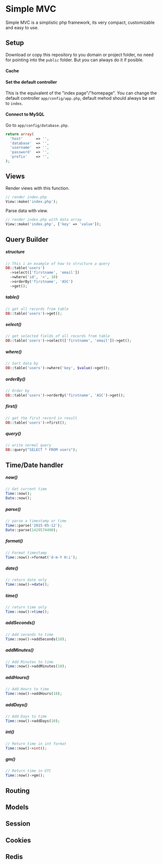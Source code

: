 # Simple MVC
Simple MVC is a simplistic php framework, its very compact, customizable and easy to use.

## Setup
Download or copy this repository to you domain or project folder, no need for pointing into the `public` folder. But you can always do it if posible. 

#### Cache

#### Set the default controller
This is the equivalent of the "index page"/"homepage".
You can change the default controller `app/config/app.php`, default mehod should always be set to `index`.

#### Connect to MySQL
Go to `app/config/database.php`.
```php
return array(
  'host'      => '',
  'database'  => '',
  'username'  => '',
  'password'  => '',
  'prefix'    => '',
);
```

## Views
Render views with this function.
```php
// render index.php
View::make('index.php');
```

Parse data with view.
```php
// render index.php with data array
View::make('index.php', ['key' => 'value']);
```

## Query Builder
##### structure
```php
// This i an example of how to structure a query
DB::table('users')
  ->select(['firstname', 'email'])
  ->where('id', '<', 10)
  ->orderBy('firstname', 'ASC')
  ->get();
```

##### table()
```php
// get all records from table
DB::table('users')->get();
```

##### select()

```php
// get selected fields of all records from table
DB::table('users')->select(['firstname', 'email'])->get();
```

##### where()

```php
// Sort data by 
DB::table('users')->where('key', $value)->get();
```

##### orderBy()

```php
// Order by
DB::table('users')->orderBy('firstname', 'ASC')->get();
```

##### first()

```php
// get the first record in result
DB::table('users')->first();
```

##### query()

```php
// write normal query
DB::query("SELECT * FROM users");
```

## Time/Date handler
##### now()
```php
// Get current time 
Time::now();
Date::now();
```

##### parse()
```php
// parse a timestamp or time
Time::parse('2015-05-12');
Date::parse(1429574400);
```

##### format()
```php
// Format timestamp
Time::now()->format('d-m-Y H:i');
```

##### date()
```php
// return date only
Time::now()->date();
```

##### time()
```php
// return time only
Time::now()->time();
```

##### addSeconds()
```php
// Add seconds to time
Time::now()->addSeconds(10);
```

##### addMinutes()
```php
// Add Minutes to time
Time::now()->addMinutes(10);
```

##### addHours()
```php
// Add Hours to time
Time::now()->addHours(10);
```

##### addDays()
```php
// Add Days to time
Time::now()->addDays(10);
```

##### int()
```php
// Return time in int format
Time::now()->int();
```

##### gm()
```php
// Return time in UTC
Time::now()->gm();
```

## Routing 

## Models

## Session

## Cookies

## Redis

## 













